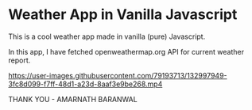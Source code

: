# Weather App in Vanilla Javascript

This is a cool weather app made in vanilla (pure) Javascript.

In this app, I have fetched openweathermap.org API for current weather report.



https://user-images.githubusercontent.com/79193713/132997949-3fc8d099-f7ff-48d1-a23d-8aaf3e9be268.mp4




THANK YOU - AMARNATH BARANWAL
